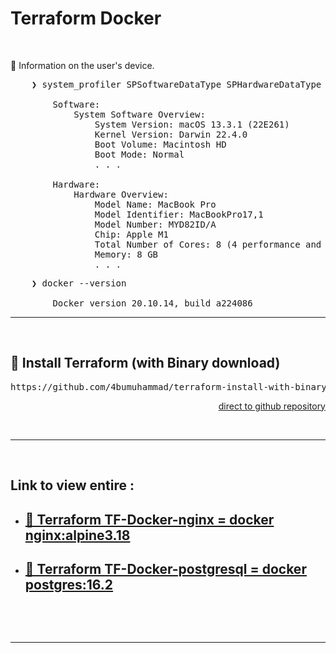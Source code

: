 # Terraform Docker

&nbsp;

&#x1F516; Information on the user's device.<br />
<pre>
    ❯ system_profiler SPSoftwareDataType SPHardwareDataType

        Software:
            System Software Overview:
                System Version: macOS 13.3.1 (22E261)
                Kernel Version: Darwin 22.4.0
                Boot Volume: Macintosh HD
                Boot Mode: Normal    
                . . .

        Hardware:
            Hardware Overview:
                Model Name: MacBook Pro
                Model Identifier: MacBookPro17,1
                Model Number: MYD82ID/A
                Chip: Apple M1
                Total Number of Cores: 8 (4 performance and 4 efficiency)
                Memory: 8 GB
                . . .
</pre>
<pre>
    ❯ docker --version

        Docker version 20.10.14, build a224086
</pre>

---

&nbsp;

## &#x1F530; Install Terraform (with Binary download)

<pre>https://github.com/4bumuhammad/terraform-install-with-binary-download-on-mac.os-M1</pre>
<div align="right">
    <a href="https://github.com/4bumuhammad/terraform-install-with-binary-download-on-mac.os-M1">direct to github repository</a>
</div>

&nbsp;

---

&nbsp;

<div align="left">
    <h2>Link to view entire :</h2>
    <ul>
        <li>
            <h2><a href="./TF-Docker-nginx">&#x1F6A9; Terraform TF-Docker-nginx = docker nginx:alpine3.18</a></h2>
        </li>
        <li>
            <h2><a href="./TF-Docker-postgresql">&#x1F6A9; Terraform TF-Docker-postgresql = docker postgres:16.2</a></h2>
        </li>
    </ul>
</div>


&nbsp;

&nbsp;

---

&nbsp;

